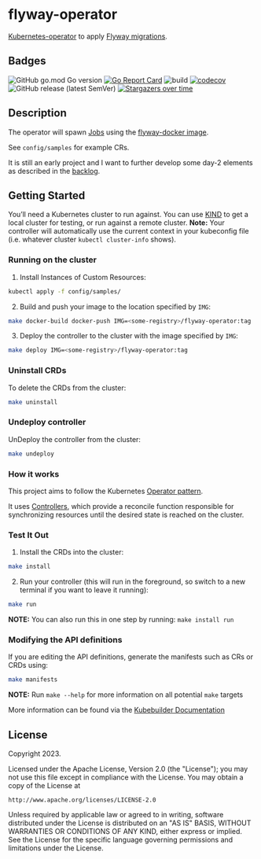 # flyway-operator
[Kubernetes-operator](https://kubernetes.io/docs/concepts/extend-kubernetes/operator/) to apply [Flyway migrations](https://flywaydb.org/).


## Badges
![GitHub go.mod Go version](https://img.shields.io/github/go-mod/go-version/davidkarlsen/flyway-operator)
[![Go Report Card](https://goreportcard.com/badge/github.com/davidkarlsen/flyway-operator)](https://goreportcard.com/report/github.com/davidkarlsen/flyway-operator)
![build](https://github.com/davidkarlsen/flyway-operator/workflows/build/badge.svg?branch=main)
[![codecov](https://codecov.io/gh/davidkarlsen/flyway-operator/branch/main/graph/badge.svg)](https://codecov.io/gh/davidkarlsen/flyway-operator)
![GitHub release (latest SemVer)](https://img.shields.io/github/v/release/davidkarlsen/flyway-operator?sort=semver)
[![Stargazers over time](https://starchart.cc/davidkarlsen/flyway-operator.svg)](https://starchart.cc/davidkarlsen/flyway-operator)


## Description
The operator will spawn [Jobs](https://kubernetes.io/docs/concepts/workloads/controllers/job/) using the
[flyway-docker image](https://hub.docker.com/r/flyway/flyway).

See `config/samples` for example CRs.

It is still an early project and I want to further develop some day-2 elements as described in the [backlog](https://github.com/davidkarlsen/flyway-operator/issues?q=is%3Aissue+is%3Aopen+label%3Aenhancement).

## Getting Started
You’ll need a Kubernetes cluster to run against. You can use [KIND](https://sigs.k8s.io/kind) to get a local cluster for testing, or run against a remote cluster.
**Note:** Your controller will automatically use the current context in your kubeconfig file (i.e. whatever cluster `kubectl cluster-info` shows).

### Running on the cluster
1. Install Instances of Custom Resources:

```sh
kubectl apply -f config/samples/
```

2. Build and push your image to the location specified by `IMG`:

```sh
make docker-build docker-push IMG=<some-registry>/flyway-operator:tag
```

3. Deploy the controller to the cluster with the image specified by `IMG`:

```sh
make deploy IMG=<some-registry>/flyway-operator:tag
```

### Uninstall CRDs
To delete the CRDs from the cluster:

```sh
make uninstall
```

### Undeploy controller
UnDeploy the controller from the cluster:

```sh
make undeploy
```

### How it works
This project aims to follow the Kubernetes [Operator pattern](https://kubernetes.io/docs/concepts/extend-kubernetes/operator/).

It uses [Controllers](https://kubernetes.io/docs/concepts/architecture/controller/),
which provide a reconcile function responsible for synchronizing resources until the desired state is reached on the cluster.

### Test It Out
1. Install the CRDs into the cluster:

```sh
make install
```

2. Run your controller (this will run in the foreground, so switch to a new terminal if you want to leave it running):

```sh
make run
```

**NOTE:** You can also run this in one step by running: `make install run`

### Modifying the API definitions
If you are editing the API definitions, generate the manifests such as CRs or CRDs using:

```sh
make manifests
```

**NOTE:** Run `make --help` for more information on all potential `make` targets

More information can be found via the [Kubebuilder Documentation](https://book.kubebuilder.io/introduction.html)

## License

Copyright 2023.

Licensed under the Apache License, Version 2.0 (the "License");
you may not use this file except in compliance with the License.
You may obtain a copy of the License at

    http://www.apache.org/licenses/LICENSE-2.0

Unless required by applicable law or agreed to in writing, software
distributed under the License is distributed on an "AS IS" BASIS,
WITHOUT WARRANTIES OR CONDITIONS OF ANY KIND, either express or implied.
See the License for the specific language governing permissions and
limitations under the License.


